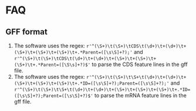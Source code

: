 # FAQ

## GFF format

1. The software uses the regex: `r'^(\S+)\t(\S+)\tCDS\t(\d+)\t+(\d+)\t+(\S+)\t+(\S+)\t+(\S+)\t+.*Parent=([\s\S]+?);'` and `r'^(\S+)\t(\S+)\tCDS\t(\d+)\t+(\d+)\t+(\S+)\t+(\S+)\t+(\S+)\t+.*Parent=([\S\s]+?)$'` to parse the CDS feature lines in the gff file.
2. The software uses the regex: `r'^(\S+)\t(\S+)\t\S+\t(\d+)\t+(\d+)\t+(\S+)\t+(\S+)\t+(\S+)\t+.*ID=([\s\S]+?);Parent=([\s\S]+?);'` and `r'^(\S+)\t(\S+)\t\S+\t(\d+)\t+(\d+)\t+(\S+)\t+(\S+)\t+(\S+)\t+.*ID=([\s\S]+?);Parent=([\s\S]+?)$'` to parse the mRNA feature lines in the gff file.
